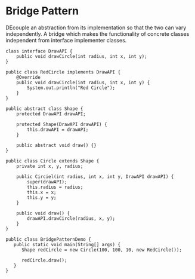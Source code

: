 # Bridge Pattern

DEcouple an abstraction from its implementation so that the two can vary independently. A bridge which makes the functionality of concrete classes independent from interface implementer classes.

```
class interface DrawAPI {
    public void drawCircle(int radius, int x, int y);
}

public class RedCircle implements DrawAPI {
    @Override
    public void drawCircle(int radius, int x, int y) {
        System.out.println("Red Circle");
    }
}

public abstract class Shape {
    protected DrawAPI drawAPI;

    protected Shape(DrawAPI drawAPI) {
        this.drawAPI = drawAPI;
    }

    public abstract void draw() {}
}

public class Circle extends Shape {
    private int x, y, radius;

    public Circiel(int radius, int x, int y, DrawAPI drawAPI) {
        super(drawAPI);
        this.radius = radius;
        this.x = x;
        this.y = y;
    }

    public void draw() {
        drawAPI.drawCircle(radius, x, y);
    }
}

public class BridgePatternDemo {
   public static void main(String[] args) {
      Shape redCircle = new Circle(100, 100, 10, new RedCircle());

      redCircle.draw();
   }
}
```